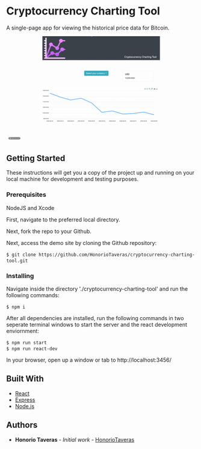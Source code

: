 # Cryptocurrency Charting Tool

A single-page app for viewing the historical price data for Bitcoin.

![cryptocurrency-charting-tool-demo](https://github.com/HonorioTaveras/cryptocurrency-charting-tool/blob/master/cryptocurrency-charting.gif)

## Getting Started

These instructions will get you a copy of the project up and running on your local machine for development and testing purposes.

### Prerequisites

NodeJS and Xcode

First, navigate to the preferred local directory.

Next, fork the repo to your Github.

Next, access the demo site by cloning the Github repository:

```
$ git clone https://github.com/HonorioTaveras/cryptocurrency-charting-tool.git
```

### Installing

Navigate inside the directory './cryptocurrency-charting-tool' and run the following commands:

```
$ npm i
```

After all dependencies are installed, run the following commands in two seperate terminal windows to start the server and the react development enviornment:

```
$ npm run start
$ npm run react-dev
```

In your browser, open up a window or tab to http://localhost:3456/

## Built With

* [React](https://reactjs.org/)
* [Express](https://expressjs.com/)
* [Node.js](https://nodejs.org/en/)

## Authors

* **Honorio Taveras** - *Initial work* - [HonorioTaveras](https://github.com/HonorioTaveras)
